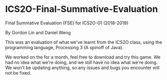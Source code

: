 # ICS2O-Final-Summative-Evaluation

Final Summative Evaluation (FSE) for ICS2O-01 (2018-2019)

By Gordon Lin and Daniel Weng

This was an evaluation of what we've learnt from the ICS2O class, using the programming language, Processing 3 (A spinoff of Java).

We worked on the for a month, feel free to download and try this game. We had no idea what we're doing, and we still have no idea what we're doing. We won't be updating anything, so any issues and bugs you encounter will not be fixed.
